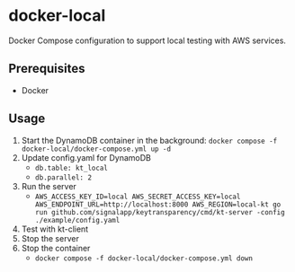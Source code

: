 # docker-local

Docker Compose configuration to support local testing with AWS services.

## Prerequisites

- Docker

## Usage

1. Start the DynamoDB container in the background: `docker compose -f docker-local/docker-compose.yml up -d`
2. Update config.yaml for DynamoDB
   - `db.table: kt_local`
   - `db.parallel: 2`
3. Run the server
   - `AWS_ACCESS_KEY_ID=local AWS_SECRET_ACCESS_KEY=local AWS_ENDPOINT_URL=http://localhost:8000 AWS_REGION=local-kt go run github.com/signalapp/keytransparency/cmd/kt-server -config ./example/config.yaml `
4. Test with kt-client
5. Stop the server
6. Stop the container
   - `docker compose -f docker-local/docker-compose.yml down`
